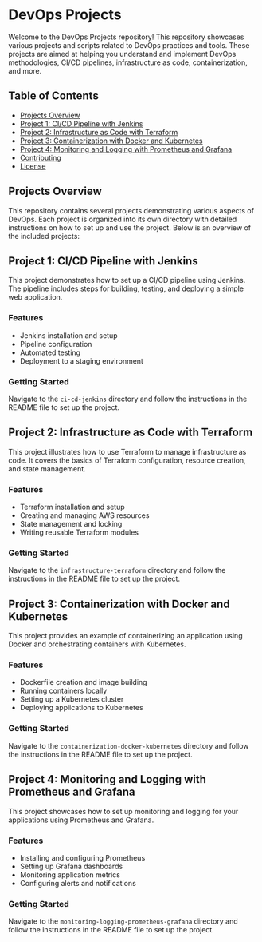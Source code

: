 # DevOps Projects

Welcome to the DevOps Projects repository! This repository showcases various projects and scripts related to DevOps practices and tools. These projects are aimed at helping you understand and implement DevOps methodologies, CI/CD pipelines, infrastructure as code, containerization, and more.

## Table of Contents

- [Projects Overview](#projects-overview)
- [Project 1: CI/CD Pipeline with Jenkins](#project-1-cicd-pipeline-with-jenkins)
- [Project 2: Infrastructure as Code with Terraform](#project-2-infrastructure-as-code-with-terraform)
- [Project 3: Containerization with Docker and Kubernetes](#project-3-containerization-with-docker-and-kubernetes)
- [Project 4: Monitoring and Logging with Prometheus and Grafana](#project-4-monitoring-and-logging-with-prometheus-and-grafana)
- [Contributing](#contributing)
- [License](#license)

## Projects Overview

This repository contains several projects demonstrating various aspects of DevOps. Each project is organized into its own directory with detailed instructions on how to set up and use the project. Below is an overview of the included projects:

## Project 1: CI/CD Pipeline with Jenkins

This project demonstrates how to set up a CI/CD pipeline using Jenkins. The pipeline includes steps for building, testing, and deploying a simple web application.

### Features

- Jenkins installation and setup
- Pipeline configuration
- Automated testing
- Deployment to a staging environment

### Getting Started

Navigate to the `ci-cd-jenkins` directory and follow the instructions in the README file to set up the project.

## Project 2: Infrastructure as Code with Terraform

This project illustrates how to use Terraform to manage infrastructure as code. It covers the basics of Terraform configuration, resource creation, and state management.

### Features

- Terraform installation and setup
- Creating and managing AWS resources
- State management and locking
- Writing reusable Terraform modules

### Getting Started

Navigate to the `infrastructure-terraform` directory and follow the instructions in the README file to set up the project.

## Project 3: Containerization with Docker and Kubernetes

This project provides an example of containerizing an application using Docker and orchestrating containers with Kubernetes.

### Features

- Dockerfile creation and image building
- Running containers locally
- Setting up a Kubernetes cluster
- Deploying applications to Kubernetes

### Getting Started

Navigate to the `containerization-docker-kubernetes` directory and follow the instructions in the README file to set up the project.

## Project 4: Monitoring and Logging with Prometheus and Grafana

This project showcases how to set up monitoring and logging for your applications using Prometheus and Grafana.

### Features

- Installing and configuring Prometheus
- Setting up Grafana dashboards
- Monitoring application metrics
- Configuring alerts and notifications

### Getting Started

Navigate to the `monitoring-logging-prometheus-grafana` directory and follow the instructions in the README file to set up the project.